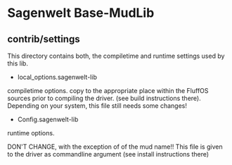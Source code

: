# Sagenwelt Base-MudLib
## contrib/settings

This directory contains both, the compiletime and runtime settings used by
this lib.

+ local_options.sagenwelt-lib

compiletime options.
copy to the appropriate place within the FluffOS sources prior to compiling
the driver. (see build instructions there).
Depending on your system, this file still needs some changes!

+ Config.sagenwelt-lib

runtime options.

DON'T CHANGE, with the exception of of the mud name!!
This file is given to the driver as commandline argument (see install
instructions there)
